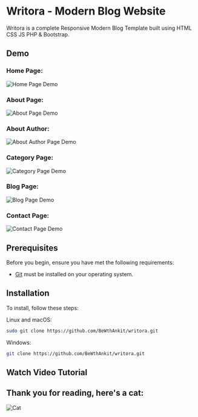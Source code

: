 # Writora - Modern Blog Website

<!-- ![GitHub repo size](https://img.shields.io/github/repo-size/xeventech/blogify-modern-blog-template)
[![Stars](https://img.shields.io/github/stars/XevenTech/blogify-modern-blog-template?style=social)](https://github.com/XevenTech/blogify-modern-blog-template/stargazers)
[![Fork](https://img.shields.io/github/forks/XevenTech/blogify-modern-blog-template?style=social)](https://github.com/XevenTech/blogify-modern-blog-template/forks)
[![YouTube Video Views](https://img.shields.io/youtube/views/ZREdrM9dROU?style=social)](https://youtu.be/ZREdrM9dROU) -->

Writora is a complete Responsive Modern Blog Template built using HTML CSS JS PHP & Bootstrap.

## Demo

### Home Page:
![Home Page Demo](https://github.com/BeWthAnkit/writora/blob/master/assets/img/readme/homepage.png?raw=true "Home Page Demo")
### About Page:
![About Page Demo](https://github.com/BeWthAnkit/writora/blob/master/assets/img/readme/writora-blog-about-html.png?raw=true "About Page Demo")
### About Author:
![About Author Page Demo](https://github.com/BeWthAnkit/writora/blob/master/assets/img/readme/writora-blog-about-html.png?raw=true "About Author Page Demo")
### Category Page:
![Category Page Demo](https://github.com/BeWthAnkit/writora/blob/master/assets/img/readme/category-html.png?raw=true "Category Page Demo")
### Blog Page:
![Blog Page Demo](https://github.com/BeWthAnkit/writora/blob/master/assets/img/readme/blog-gaming-The-Psychology-Behind-Game-Design-html.png?raw=true "Blog Page Demo")
### Contact Page:
![Contact Page Demo](https://github.com/BeWthAnkit/writora/blob/master/assets/img/readme/contact-html.png?raw=true "Contact Page Demo")

## Prerequisites

Before you begin, ensure you have met the following requirements:

* [Git](https://git-scm.com/downloads "Download Git") must be installed on your operating system.

## Installation

To install, follow these steps:

Linux and macOS:

```bash
sudo git clone https://github.com/BeWthAnkit/writora.git
```

Windows:

```bash
git clone https://github.com/BeWthAnkit/writora.git
```

## Watch Video Tutorial

<!-- [![Watch Video](https://github.com/XevenTech/projects_snapshots/blob/main/blogify-modern-blog-template/thumbnail.png?raw=true "Play")](https://youtu.be/ZREdrM9dROU) -->


## Thank you for reading, here's a cat:

![Cat](https://github.com/BeWthAnkit/writora/blob/master/assets/img/readme/cat.gif?raw=true "Thank You")
